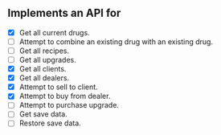 
## Implements an API for
- [x] Get all current drugs.  
- [ ] Attempt to combine an existing drug with an existing drug.
- [ ] Get all recipes.
- [ ] Get all upgrades.
- [x] Get all clients.
- [x] Get all dealers.
- [x] Attempt to sell to client.
- [x] Attempt to buy from dealer.
- [ ] Attempt to purchase upgrade.
- [ ] Get save data.
- [ ] Restore save data.

